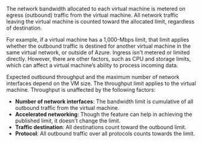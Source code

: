 The network bandwidth allocated to each virtual machine is metered on egress (outbound) traffic from the virtual machine. All network traffic leaving the virtual machine is counted toward the allocated limit, regardless of destination.

For example, if a virtual machine has a 1,000-Mbps limit, that limit applies whether the outbound traffic is destined for another virtual machine in the same virtual network, or outside of Azure. Ingress isn't metered or limited directly. However, there are other factors, such as CPU and storage limits, which can affect a virtual machine’s ability to process incoming data.

Expected outbound throughput and the maximum number of network interfaces depend on the VM size. The throughput limit applies to the virtual machine. Throughput is unaffected by the following factors:

- **Number of network interfaces**: The bandwidth limit is cumulative of all outbound traffic from the virtual machine.
- **Accelerated networking**: Though the feature can help in achieving the published limit, it doesn't change the limit.
- **Traffic destination**: All destinations count toward the outbound limit.
- **Protocol**: All outbound traffic over all protocols counts towards the limit.
